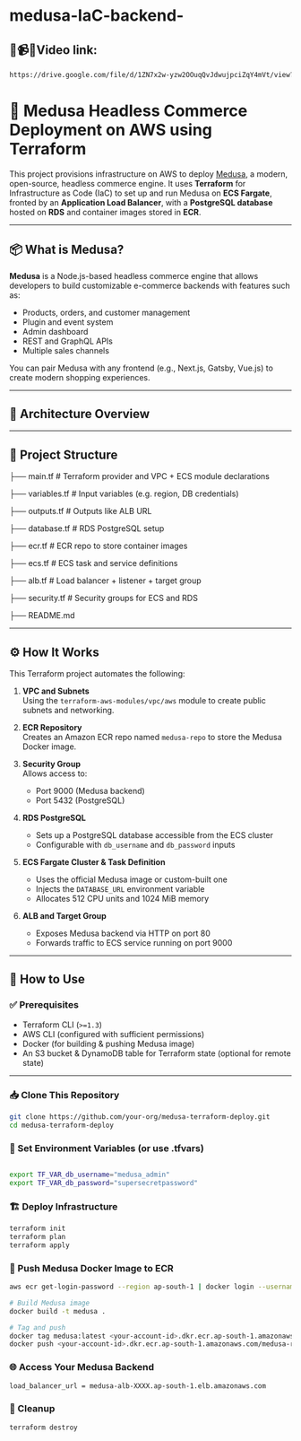 # medusa-IaC-backend-
## 🎦📹🎥Video link:
```bash
https://drive.google.com/file/d/1ZN7x2w-yzw2OOuqQvJdwujpciZqY4mVt/view?usp=sharing
```
# 🚀 Medusa Headless Commerce Deployment on AWS using Terraform

This project provisions infrastructure on AWS to deploy [Medusa](https://medusajs.com/), a modern, open-source, headless commerce engine. It uses **Terraform** for Infrastructure as Code (IaC) to set up and run Medusa on **ECS Fargate**, fronted by an **Application Load Balancer**, with a **PostgreSQL database** hosted on **RDS** and container images stored in **ECR**.

---

## 📦 What is Medusa?

**Medusa** is a Node.js-based headless commerce engine that allows developers to build customizable e-commerce backends with features such as:
- Products, orders, and customer management
- Plugin and event system
- Admin dashboard
- REST and GraphQL APIs
- Multiple sales channels

You can pair Medusa with any frontend (e.g., Next.js, Gatsby, Vue.js) to create modern shopping experiences.

---

## 🔧 Architecture Overview


---

## 📁 Project Structure

├── main.tf # Terraform provider and VPC + ECS module declarations 

├── variables.tf # Input variables (e.g. region, DB credentials) 

├── outputs.tf # Outputs like ALB URL 

├── database.tf # RDS PostgreSQL setup 

├── ecr.tf # ECR repo to store container images 

├── ecs.tf # ECS task and service definitions 

├── alb.tf # Load balancer + listener + target group 

├── security.tf # Security groups for ECS and RDS 

├── README.md 

---

## ⚙️ How It Works

This Terraform project automates the following:

1. **VPC and Subnets**  
   Using the `terraform-aws-modules/vpc/aws` module to create public subnets and networking.

2. **ECR Repository**  
   Creates an Amazon ECR repo named `medusa-repo` to store the Medusa Docker image.

3. **Security Group**  
   Allows access to:
   - Port 9000 (Medusa backend)
   - Port 5432 (PostgreSQL)

4. **RDS PostgreSQL**  
   - Sets up a PostgreSQL database accessible from the ECS cluster
   - Configurable with `db_username` and `db_password` inputs

5. **ECS Fargate Cluster & Task Definition**  
   - Uses the official Medusa image or custom-built one
   - Injects the `DATABASE_URL` environment variable
   - Allocates 512 CPU units and 1024 MiB memory

6. **ALB and Target Group**  
   - Exposes Medusa backend via HTTP on port 80
   - Forwards traffic to ECS service running on port 9000

---

## 🚀 How to Use

### ✅ Prerequisites

- Terraform CLI (`>=1.3`)
- AWS CLI (configured with sufficient permissions)
- Docker (for building & pushing Medusa image)
- An S3 bucket & DynamoDB table for Terraform state (optional for remote state)

---

### 📥 Clone This Repository

```bash
git clone https://github.com/your-org/medusa-terraform-deploy.git
cd medusa-terraform-deploy

```

### 🔐 Set Environment Variables (or use .tfvars)
```bash

export TF_VAR_db_username="medusa_admin"
export TF_VAR_db_password="supersecretpassword"
```

### 🏗️ Deploy Infrastructure

```bash
terraform init
terraform plan
terraform apply

```


### 🐳 Push Medusa Docker Image to ECR
```bash
aws ecr get-login-password --region ap-south-1 | docker login --username AWS --password-stdin <your-account-id>.dkr.ecr.ap-south-1.amazonaws.com

# Build Medusa image
docker build -t medusa .

# Tag and push
docker tag medusa:latest <your-account-id>.dkr.ecr.ap-south-1.amazonaws.com/medusa-repo:latest
docker push <your-account-id>.dkr.ecr.ap-south-1.amazonaws.com/medusa-repo:latest

```


### 🌐 Access Your Medusa Backend
```bash
load_balancer_url = medusa-alb-XXXX.ap-south-1.elb.amazonaws.com
```

### 🧹 Cleanup
```bash
terraform destroy
```
